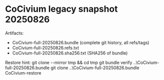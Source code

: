 <!-- status: stub; target: 150+ words -->
<!-- status: stub; target: 150+ words -->
<!-- status: stub; target: 150+ words -->
<!-- status: stub; target: 150+ words -->
<!-- status: stub; target: 150+ words -->
# CoCivium legacy snapshot 20250826

Artifacts:
- CoCivium-full-20250826.bundle   (complete git history, all refs/tags)
- CoCivium-full-20250826.refs.txt
- CoCivium-full-20250826.sha256.txt (SHA256 of bundle)

Restore hint:
git clone --mirror <CoCivium-url> tmp && cd tmp
git bundle verify ..\CoCivium-full-20250826.bundle
git clone ..\CoCivium-full-20250826.bundle CoCivium-restore







